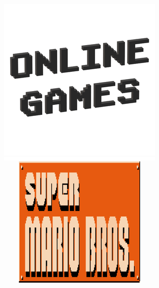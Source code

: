 <p align="center">
  <img src="Images/Icon/Online Games.png" />
  <img src="Images/Materiel/Ligne.png" />
  <img src="Images/Icon/Super Mario Bros..png" width="400" height="400" />
</p>


